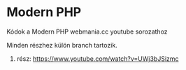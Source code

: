 # Modern PHP

Kódok a Modern PHP webmania.cc youtube sorozathoz

Minden részhez külön branch tartozik.

1. rész: https://www.youtube.com/watch?v=UWj3bJSizmc

